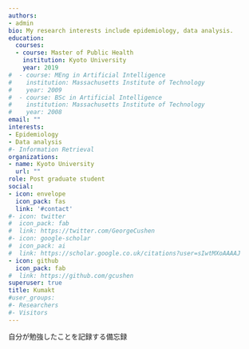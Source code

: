 ```yaml
---
authors:
- admin
bio: My research interests include epidemiology, data analysis.
education:
  courses:
  - course: Master of Public Health
    institution: Kyoto University
    year: 2019
#  - course: MEng in Artificial Intelligence
#    institution: Massachusetts Institute of Technology
#    year: 2009
#  - course: BSc in Artificial Intelligence
#    institution: Massachusetts Institute of Technology
#    year: 2008
email: ""
interests:
- Epidemiology
- Data analysis
#- Information Retrieval
organizations:
- name: Kyoto University
  url: ""
role: Post graduate student
social:
- icon: envelope
  icon_pack: fas
  link: '#contact'
#- icon: twitter
#  icon_pack: fab
#  link: https://twitter.com/GeorgeCushen
#- icon: google-scholar
#  icon_pack: ai
#  link: https://scholar.google.co.uk/citations?user=sIwtMXoAAAAJ
- icon: github
  icon_pack: fab
#  link: https://github.com/gcushen
superuser: true
title: Kumakt
#user_groups:
#- Researchers
#- Visitors
---
```


自分が勉強したことを記録する備忘録
